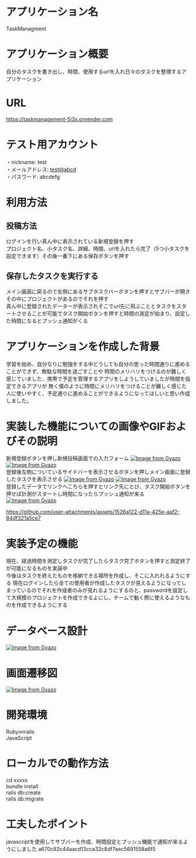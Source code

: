 # アプリケーション名
TaskManagment
# アプリケーション概要
自分のタスクを書き出し、時間、使用するurlを入れ日々のタスクを整理するアプリケーション
# URL
https://taskmanagement-5i3x.onrender.com
# テスト用アカウント
 ・nickname: test  
 ・メールアドレス: [test@abcd](test@abcd)  
 ・パスワード: abcdefg  
# 利用方法  
## 投稿方法
ログインを行い真ん中に表示されている新規登録を押す  
プロジェクト名、小タスク名、詳細、時間、urlを入れたら完了（5つ小タスクを設定できます）その後一番下にある保存ボタンを押す  
## 保存したタスクを実行する
メイン画面に戻るので左側にあるサブタスクバーボタンを押すとサブバーが開きその中にプロジェクトがあるのでそれを押す  
真ん中に登録されたデーターが表示されそこでurl先に飛ぶこととタスクをスタートさせることが可能でタスク開始ボタンを押すと時間の測定が始まり、設定した時間になるとプッシュ通知がくる
# アプリケーションを作成した背景
学習を始め、自分なりに勉強をする中どうしても自分の思った時間通りに進めることができず、無駄な時間を過ごすことや
時間のメリハリをつけるのが難しく感じていました、携帯で予定を管理するアプリをしようしていましたが時間を指定できるアプリが
無く僕のように時間にメリハリをつけることが難しく感じた人に使いやすく、予定通りに進めることができるようになってほしいと思い作成しました。

# 実装した機能についての画像やGIFおよびその説明
新規登録ボタンを押し新規投稿画面での入力フォーム
[![Image from Gyazo](https://i.gyazo.com/81c686dc93a4eb89d91b9e105fff4a7a.png)](https://gyazo.com/81c686dc93a4eb89d91b9e105fff4a7a)
[![Image from Gyazo](https://i.gyazo.com/58d1e6b35e0bf728614e2483271861c3.png)](https://gyazo.com/58d1e6b35e0bf728614e2483271861c3)  
登録後左側についているサイドバーを表示させるボタンを押しメイン画面に登録したタスクを表示させる
[![Image from Gyazo](https://i.gyazo.com/da1f2fd46a9f420af30d0e34a8d1d89e.png)](https://gyazo.com/da1f2fd46a9f420af30d0e34a8d1d89e)
[![Image from Gyazo](https://i.gyazo.com/09d4fc238d236b4e92d580affca9159c.png)](https://gyazo.com/09d4fc238d236b4e92d580affca9159c)  
登録したデータでリンクへこちらを押すとリンク先にとび、タスク開始ボタンを押せば計測がスタートし時間になったらプッシュ通知が来る
[![Image from Gyazo](https://i.gyazo.com/73d4c863d7e7ac7893b12bd67d1549ed.png)](https://gyazo.com/73d4c863d7e7ac7893b12bd67d1549ed)


https://github.com/user-attachments/assets/1526a122-d11a-425e-aaf2-84df321a5ce7


# 実装予定の機能  
現在、経過時間を測定しタスクが完了したらタスク完了ボタンを押すと測定終了が可能になるものを実装中  
今後はタスクを終えたものを格納できる場所を作成し、そこに入れれるようにする
現在ログインしたら全ての使用者が作成したタスクが見えるようになってしまっているのでそれを作成者のみが見れるようにするのと、passwordを設定して大規模のプロジェクトを作成できるよにし、チームで動く際に使えるようなものを作成できるようにする
# データベース設計  
[![Image from Gyazo](https://i.gyazo.com/9b5445a29a41f71d1dac11c4846562e3.png)](https://gyazo.com/9b5445a29a41f71d1dac11c4846562e3)
# 画面遷移図
[![Image from Gyazo](https://i.gyazo.com/ce941e4bb42e9e1edc238b836309640b.png)](https://gyazo.com/ce941e4bb42e9e1edc238b836309640b)
# 開発環境
Rubyonrails  
JavaScript
# ローカルでの動作方法
cd xxxxx  
bundle install  
rails db:create  
rails db:migrate
# 工夫したポイント  
javascriptを使用してサブバーを作成、時間設定とプッシュ機能で通知が来るようにしました
 a670c82c44aacd13cca32c8df7aec5691558a6f5
